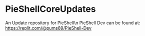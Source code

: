 # PieShellCoreUpdates
An Update repository for PieShell\n
PieShell Dev can be found at:
https://replit.com/@pums89/PieShell-Dev

